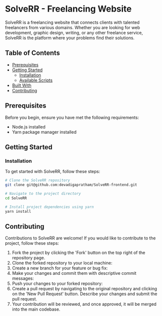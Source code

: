 # SolveRR - Freelancing Website

SolveRR is a freelancing website that connects clients with talented freelancers from various domains. Whether you are looking for web development, graphic design, writing, or any other freelance service, SolveRR is the platform where your problems find their solutions.

## Table of Contents

- [Prerequisites](#prerequisites)
- [Getting Started](#getting-started)
  - [Installation](#installation)
  - [Available Scripts](#available-scripts)
- [Built With](#built-with)
- [Contributing](#contributing)

## Prerequisites

Before you begin, ensure you have met the following requirements:

- Node.js installed
- Yarn package manager installed

## Getting Started

### Installation

To get started with SolveRR, follow these steps:

```bash
# Clone the SolveRR repository
git clone git@github.com:devadigapratham/SolveRR-frontend.git

# Navigate to the project directory
cd SolveRR

# Install project dependencies using yarn
yarn install
```
## Contributing

Contributions to SolveRR are welcome! If you would like to contribute to the project, follow these steps:

1. Fork the project by clicking the 'Fork' button on the top right of the repository page.
2. Clone the forked repository to your local machine:
3. Create a new branch for your feature or bug fix:
4. Make your changes and commit them with descriptive commit messages:
5. Push your changes to your forked repository:
6. Create a pull request by navigating to the original repository and clicking on the 'New Pull Request' button. Describe your changes and submit the pull request.
7. Your contribution will be reviewed, and once approved, it will be merged into the main codebase.
